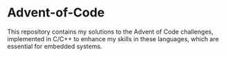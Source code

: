 # Advent-of-Code
This repository contains my solutions to the Advent of Code challenges, implemented in C/C++ to enhance my skills in these languages, which are essential for embedded systems.
